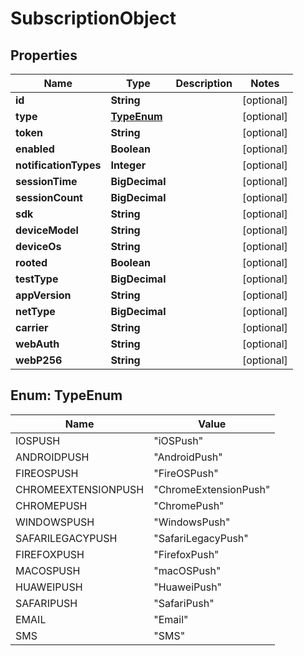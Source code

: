 

# SubscriptionObject


## Properties

| Name | Type | Description | Notes |
|------------ | ------------- | ------------- | -------------|
|**id** | **String** |  |  [optional] |
|**type** | [**TypeEnum**](#TypeEnum) |  |  [optional] |
|**token** | **String** |  |  [optional] |
|**enabled** | **Boolean** |  |  [optional] |
|**notificationTypes** | **Integer** |  |  [optional] |
|**sessionTime** | **BigDecimal** |  |  [optional] |
|**sessionCount** | **BigDecimal** |  |  [optional] |
|**sdk** | **String** |  |  [optional] |
|**deviceModel** | **String** |  |  [optional] |
|**deviceOs** | **String** |  |  [optional] |
|**rooted** | **Boolean** |  |  [optional] |
|**testType** | **BigDecimal** |  |  [optional] |
|**appVersion** | **String** |  |  [optional] |
|**netType** | **BigDecimal** |  |  [optional] |
|**carrier** | **String** |  |  [optional] |
|**webAuth** | **String** |  |  [optional] |
|**webP256** | **String** |  |  [optional] |



## Enum: TypeEnum

| Name | Value |
|---- | -----|
| IOSPUSH | &quot;iOSPush&quot; |
| ANDROIDPUSH | &quot;AndroidPush&quot; |
| FIREOSPUSH | &quot;FireOSPush&quot; |
| CHROMEEXTENSIONPUSH | &quot;ChromeExtensionPush&quot; |
| CHROMEPUSH | &quot;ChromePush&quot; |
| WINDOWSPUSH | &quot;WindowsPush&quot; |
| SAFARILEGACYPUSH | &quot;SafariLegacyPush&quot; |
| FIREFOXPUSH | &quot;FirefoxPush&quot; |
| MACOSPUSH | &quot;macOSPush&quot; |
| HUAWEIPUSH | &quot;HuaweiPush&quot; |
| SAFARIPUSH | &quot;SafariPush&quot; |
| EMAIL | &quot;Email&quot; |
| SMS | &quot;SMS&quot; |



